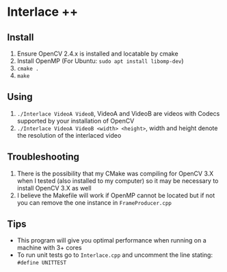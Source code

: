 # Interlace ++

## Install
1. Ensure OpenCV 2.4.x is installed and locatable by cmake
2. Install OpenMP (For Ubuntu: `sudo apt install libomp-dev`)
3. `cmake .`
4. `make`

## Using
1. `./Interlace VideoA VideoB`, VideoA and VideoB are videos with Codecs supported by your installation of OpenCV
2. `./Interlace VideoA VideoB <width> <height>`, width and height denote the resolution of the interlaced video

## Troubleshooting
1. There is the possibility that my CMake was compiling for OpenCV 3.X when I tested (also installed to my computer) so it may be necessary to install OpenCV 3.X as well
2. I believe the Makefile will work if OpenMP cannot be located but if not you can remove the one instance in `FrameProducer.cpp`

## Tips
- This program will give you optimal performance when running on a machine with 3+ cores
- To run unit tests go to `Interlace.cpp` and uncomment the line stating: `#define UNITTEST`
